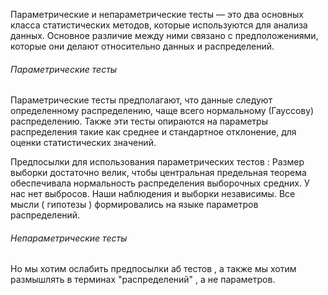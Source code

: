 Параметрические и непараметрические тесты — это два основных класса статистических методов, которые используются для анализа данных. Основное различие между ними связано с предположениями, которые они делают относительно данных и распределений.

<h6>Параметрические тесты</h6>
Параметрические тесты предполагают, что данные следуют определенному распределению, чаще всего нормальному (Гауссову) распределению. Также эти тесты опираются на параметры распределения такие как среднее и стандартное отклонение, для оценки статистических значений.

Предпосылки для использования параметрических тестов : Размер выборки достаточно велик, чтобы центральная предельная теорема обеспечивала нормальность распределения выборочных средних.  У нас нет выбросов. Наши наблюдения и выборки независимы. Все мысли ( гипотезы ) формировались на языке параметров распределений. 



<h6>Непараметрические тесты</h6>
Но мы хотим ослабить предпосылки аб тестов , а также мы хотим размышлять в терминах "распределений" , а не параметров. 


